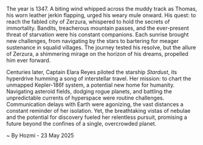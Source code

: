 
The year is 1347.  A biting wind whipped across the muddy track as Thomas, his worn leather jerkin flapping, urged his weary mule onward.  His quest: to reach the fabled city of Zerzura, whispered to hold the secrets of immortality.  Bandits, treacherous mountain passes, and the ever-present threat of starvation were his constant companions. Each sunrise brought new challenges, from navigating by the stars to bartering for meager sustenance in squalid villages. The journey tested his resolve, but the allure of Zerzura, a shimmering mirage on the horizon of his dreams, propelled him ever forward.

Centuries later, Captain Elara Reyes piloted the starship *Stardust*, its hyperdrive humming a song of interstellar travel.  Her mission: to chart the unmapped Kepler-186f system, a potential new home for humanity.  Navigating asteroid fields, dodging rogue planets, and battling the unpredictable currents of hyperspace were routine challenges.  Communication delays with Earth were agonizing, the vast distances a constant reminder of her isolation. Yet, the breathtaking vistas of nebulae and the potential for discovery fueled her relentless pursuit, promising a future beyond the confines of a single, overcrowded planet.

~ By Hozmi - 23 May 2025
